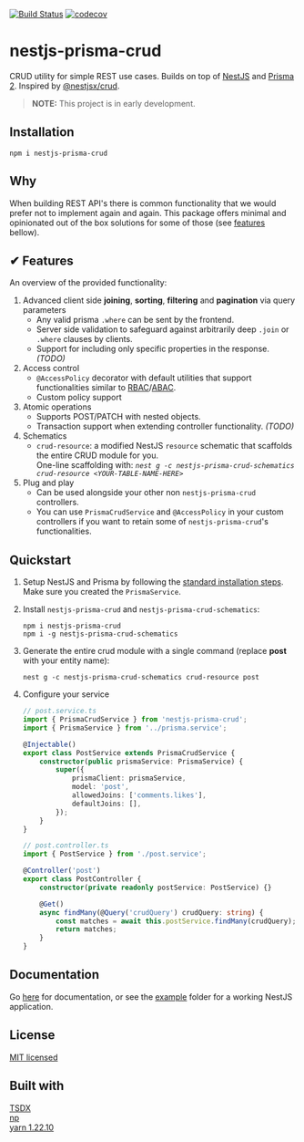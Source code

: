 [![Build Status](https://www.travis-ci.com/kepelrs/nestjs-prisma-crud.svg?branch=master)](https://www.travis-ci.com/kepelrs/nestjs-prisma-crud)
[![codecov](https://codecov.io/gh/kepelrs/nestjs-prisma-crud/branch/master/graph/badge.svg?token=X2KQ8AMFA7)](https://codecov.io/gh/kepelrs/nestjs-prisma-crud)

# nestjs-prisma-crud

CRUD utility for simple REST use cases. Builds on top of [NestJS](https://github.com/nestjs/nest) and [Prisma 2](https://github.com/prisma/prisma). Inspired by [@nestjsx/crud](https://github.com/nestjsx).

> **NOTE:** This project is in early development.

## Installation

    npm i nestjs-prisma-crud

## Why

When building REST API's there is common functionality that we would prefer not to implement again and again. This package offers minimal and opinionated out of the box solutions for some of those (see [features](#features) bellow).

## ✔ Features

An overview of the provided functionality:

1. Advanced client side **joining**, **sorting**, **filtering** and **pagination** via query parameters
    - Any valid prisma `.where` can be sent by the frontend.
    - Server side validation to safeguard against arbitrarily deep `.join` or `.where` clauses by clients.
    - Support for including only specific properties in the response. _(TODO)_
2. Access control
    - `@AccessPolicy` decorator with default utilities that support functionalities similar to [RBAC](https://en.wikipedia.org/wiki/Role-based_access_control)/[ABAC](https://en.wikipedia.org/wiki/Attribute-based_access_control).
    - Custom policy support
3. Atomic operations
    - Supports POST/PATCH with nested objects.
    - Transaction support when extending controller functionality. _(TODO)_
4. Schematics
    - `crud-resource`: a modified NestJS `resource` schematic that scaffolds the entire CRUD module for you.<br/> One-line scaffolding with: _`nest g -c nestjs-prisma-crud-schematics crud-resource <YOUR-TABLE-NAME-HERE>`_
5. Plug and play
    - Can be used alongside your other non `nestjs-prisma-crud` controllers.
    - You can use `PrismaCrudService` and `@AccessPolicy` in your custom controllers if you want to retain some of `nestjs-prisma-crud`'s functionalities.

## Quickstart

1. Setup NestJS and Prisma by following the [standard installation steps](https://www.prisma.io/nestjs). Make sure you created the `PrismaService`.
2. Install `nestjs-prisma-crud` and `nestjs-prisma-crud-schematics`:

    ```
    npm i nestjs-prisma-crud
    npm i -g nestjs-prisma-crud-schematics
    ```

3. Generate the entire crud module with a single command (replace **post** with your entity name):

    ```
    nest g -c nestjs-prisma-crud-schematics crud-resource post
    ```

4. Configure your service

    ```ts
    // post.service.ts
    import { PrismaCrudService } from 'nestjs-prisma-crud';
    import { PrismaService } from '../prisma.service';

    @Injectable()
    export class PostService extends PrismaCrudService {
        constructor(public prismaService: PrismaService) {
            super({
                prismaClient: prismaService,
                model: 'post',
                allowedJoins: ['comments.likes'],
                defaultJoins: [],
            });
        }
    }

    // post.controller.ts
    import { PostService } from './post.service';

    @Controller('post')
    export class PostController {
        constructor(private readonly postService: PostService) {}

        @Get()
        async findMany(@Query('crudQuery') crudQuery: string) {
            const matches = await this.postService.findMany(crudQuery);
            return matches;
        }
    }
    ```

## Documentation

Go [here](docs) for documentation, or see the [example](example) folder for a working NestJS application.

## License

[MIT licensed](LICENSE)

## Built with

[TSDX](https://github.com/formium/tsdx)<br>
[np](https://github.com/sindresorhus/np)<br>
[yarn 1.22.10](https://yarnpkg.com/)
